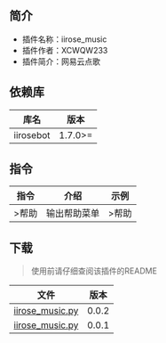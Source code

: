 ## 简介
- 插件名称：iirose_music
- 插件作者：XCWQW233
- 插件简介：网易云点歌

## 依赖库
| 库名     | 版本     |
|--------|--------|
| iirosebot | 1.7.0>= |

## 指令

| 指令  | 介绍     | 示例  |
|-----|--------|-----|
| >帮助 | 输出帮助菜单 | >帮助 |

## 下载

> 使用前请仔细查阅该插件的README

| 文件                 | 版本    |
|--------------------|-------|
| [iirose_music.py](data/0.0.2/iirose_music.py) | 0.0.2 |
| [iirose_music.py](data/0.0.1/iirose_music.py) | 0.0.1 |
